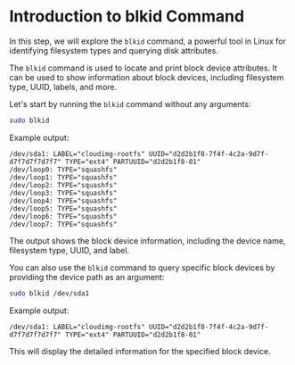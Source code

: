 # Introduction to blkid Command

In this step, we will explore the `blkid` command, a powerful tool in Linux for identifying filesystem types and querying disk attributes.

The `blkid` command is used to locate and print block device attributes. It can be used to show information about block devices, including filesystem type, UUID, labels, and more.

Let's start by running the `blkid` command without any arguments:

```bash
sudo blkid
```

Example output:

```
/dev/sda1: LABEL="cloudimg-rootfs" UUID="d2d2b1f8-7f4f-4c2a-9d7f-d7f7d7f7d7f7" TYPE="ext4" PARTUUID="d2d2b1f8-01"
/dev/loop0: TYPE="squashfs"
/dev/loop1: TYPE="squashfs"
/dev/loop2: TYPE="squashfs"
/dev/loop3: TYPE="squashfs"
/dev/loop4: TYPE="squashfs"
/dev/loop5: TYPE="squashfs"
/dev/loop6: TYPE="squashfs"
/dev/loop7: TYPE="squashfs"
```

The output shows the block device information, including the device name, filesystem type, UUID, and label.

You can also use the `blkid` command to query specific block devices by providing the device path as an argument:

```bash
sudo blkid /dev/sda1
```

Example output:

```
/dev/sda1: LABEL="cloudimg-rootfs" UUID="d2d2b1f8-7f4f-4c2a-9d7f-d7f7d7f7d7f7" TYPE="ext4" PARTUUID="d2d2b1f8-01"
```

This will display the detailed information for the specified block device.
